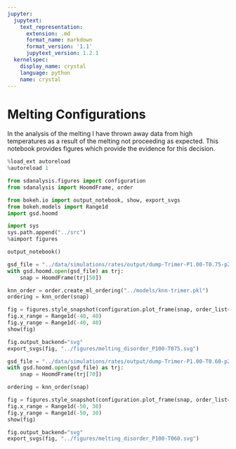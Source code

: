 ```yaml
---
jupyter:
  jupytext:
    text_representation:
      extension: .md
      format_name: markdown
      format_version: '1.1'
      jupytext_version: 1.2.1
  kernelspec:
    display_name: crystal
    language: python
    name: crystal
---
```


# Melting Configurations

In the analysis of the melting
I have thrown away data from high temperatures
as a result of the melting not proceeding as expected.
This notebook provides figures
which provide the evidence for this decision.

```python
%load_ext autoreload
%autoreload 1

from sdanalysis.figures import configuration
from sdanalysis import HoomdFrame, order

from bokeh.io import output_notebook, show, export_svgs
from bokeh.models import Range1d
import gsd.hoomd

import sys
sys.path.append("../src")
%aimport figures

output_notebook()
```

```python
gsd_file = "../data/simulations/rates/output/dump-Trimer-P1.00-T0.75-p2-ID1.gsd"
with gsd.hoomd.open(gsd_file) as trj:
    snap = HoomdFrame(trj[50])
```

```python
knn_order = order.create_ml_ordering("../models/knn-trimer.pkl")
ordering = knn_order(snap)
```

```python
fig = figures.style_snapshot(configuration.plot_frame(snap, order_list=ordering))
fig.x_range = Range1d(-40, 40)
fig.y_range = Range1d(-40, 40)
show(fig)
```

```python
fig.output_backend="svg"
export_svgs(fig, "../figures/melting_disorder_P100-T075.svg")
```

```python
gsd_file = "../data/simulations/rates/output/dump-Trimer-P1.00-T0.60-p2-ID1.gsd"
with gsd.hoomd.open(gsd_file) as trj:
    snap = HoomdFrame(trj[70])

ordering = knn_order(snap)

fig = figures.style_snapshot(configuration.plot_frame(snap, order_list=ordering))
fig.x_range = Range1d(-50, 30)
fig.y_range = Range1d(-50, 30)
show(fig)
```

```python
fig.output_backend="svg"
export_svgs(fig, "../figures/melting_disorder_P100-T060.svg")
```

```python

```

